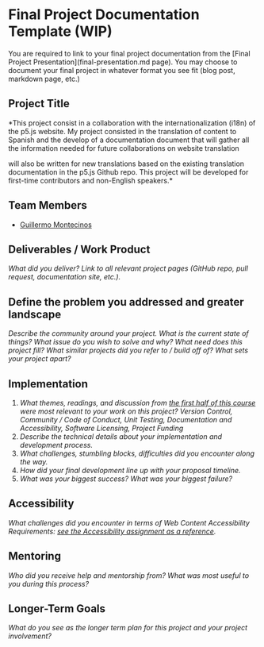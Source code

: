 # Final Project Documentation Template (WIP)

You are required to link to your final project documentation from the [Final Project Presentation](final-presentation.md page). You may choose to document your final project in whatever format you see fit (blog post, markdown page, etc.)

## Project Title

*This project consist in a collaboration with the internationalization (i18n) of the p5.js website. My project consisted in the translation of content to Spanish and the develop of a documentation document that will gather all the information needed for future collaborations on website translation

 will also be written for new translations based on the existing translation documentation in the p5.js Github repo. This project will be developed for first-time contributors and non-English speakers.*

## Team Members

* [Guillermo Montecinos](github.com/guillemontecinos)

## Deliverables / Work Product

_What did you deliver? Link to all relevant project pages (GitHub repo, pull request, documentation site, etc.)._

## Define the problem you addressed and greater landscape

_Describe the community around your project. What is the current state of things? What issue do you wish to solve and why? What need does this project fill? What similar projects did you refer to / build off of? What sets your project apart?_

## Implementation
1. _What themes, readings, and discussion from [the first half of this course](https://github.com/Open-Source-Studio-at-ITP/Syllabus) were most relevant to your work on this project? Version Control, Community / Code of Conduct, Unit Testing, Documentation and Accessibility, Software Licensing, Project Funding_
2. _Describe the technical details about your implementation and development process._
3. _What challenges, stumbling blocks, difficulties did you encounter along the way._
4. _How did your final development line up with your proposal timeline._
5. _What was your biggest success? What was your biggest failure?_

## Accessibility

_What challenges did you encounter in terms of Web Content Accessibility Requirements: [see the Accessibility assignment as a reference](https://github.com/Open-Source-Studio-at-ITP/Syllabus/blob/source/accessibility-assignment.md#instructions)._

## Mentoring

_Who did you receive help and mentorship from? What was most useful to you during this process?_

## Longer-Term Goals

_What do you see as the longer term plan for this project and your project involvement?_
